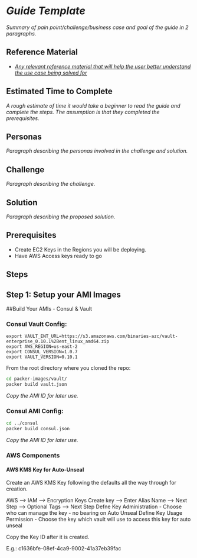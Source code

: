 # _Guide Template_

_Summary of pain point/challenge/business case and goal of the guide in 2 paragraphs._

## Reference Material
- _[Any relevant reference material that will help the user better understand the use case being solved for]()_

## Estimated Time to Complete
_A rough estimate of time it would take a beginner to read the guide and complete the steps. The assumption is that they completed the prerequisites._

## Personas
_Paragraph describing the personas involved in the challenge and solution._

## Challenge
_Paragraph describing the challenge._

## Solution
_Paragraph describing the proposed solution._

## Prerequisites
- Create EC2 Keys in the Regions you will be deploying.
- Have AWS Access keys ready to go

## Steps

## Step 1: Setup your AMI Images

##Build Your AMIs - Consul & Vault

### Consul Vault Config:

```export CONSUL_ENT_URL=https://s3.amazonaws.com/binaries-azc/consul-enterprise_1.0.7%2Bent_linux_amd64.zip
export VAULT_ENT_URL=https://s3.amazonaws.com/binaries-azc/vault-enterprise_0.10.1%2Bent_linux_amd64.zip
export AWS_REGION=us-east-2
export CONSUL_VERSION=1.0.7
export VAULT_VERSION=0.10.1
```

From the root directory where you cloned the repo: 
```sh
cd packer-images/vault/
packer build vault.json
```
*Copy the AMI ID for later use.*

### Consul AMI Config:
```sh
cd ../consul
packer build consul.json
```

*Copy the AMI ID for later use.*

### AWS Components

#### AWS KMS Key for Auto-Unseal

Create an AWS KMS Key following the defaults all the way through for creation. 

AWS —> IAM —> Encryption Keys
Create key —> Enter Alias Name —> Next Step —> Optional Tags —> Next Step
Defne Key Administration - Choose who can manage the key - no bearing on Auto Unseal
Define Key Usage Permission - Choose the key which vault will use to access this key for auto unseal

Copy the Key ID after it is created.

E.g.: c1636bfe-08ef-4ca9-9002-41a37eb39fac
